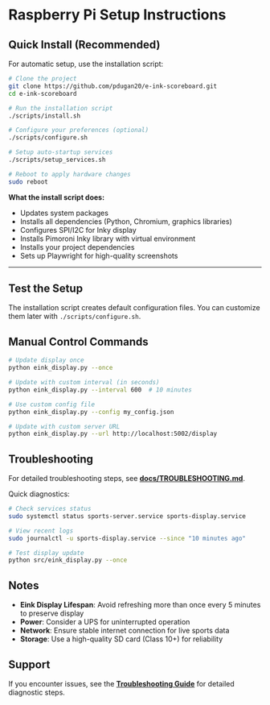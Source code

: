# Raspberry Pi Setup Instructions

## Quick Install (Recommended)

For automatic setup, use the installation script:

```bash
# Clone the project
git clone https://github.com/pdugan20/e-ink-scoreboard.git
cd e-ink-scoreboard

# Run the installation script
./scripts/install.sh

# Configure your preferences (optional)
./scripts/configure.sh

# Setup auto-startup services
./scripts/setup_services.sh

# Reboot to apply hardware changes
sudo reboot
```

**What the install script does:**

- Updates system packages
- Installs all dependencies (Python, Chromium, graphics libraries)
- Configures SPI/I2C for Inky display
- Installs Pimoroni Inky library with virtual environment
- Installs your project dependencies
- Sets up Playwright for high-quality screenshots

---

## Test the Setup

The installation script creates default configuration files. You can customize them later with `./scripts/configure.sh`.

## Manual Control Commands

```bash
# Update display once
python eink_display.py --once

# Update with custom interval (in seconds)
python eink_display.py --interval 600  # 10 minutes

# Use custom config file
python eink_display.py --config my_config.json

# Update with custom server URL
python eink_display.py --url http://localhost:5002/display
```

## Troubleshooting

For detailed troubleshooting steps, see **[docs/TROUBLESHOOTING.md](TROUBLESHOOTING.md)**.

Quick diagnostics:
```bash
# Check services status
sudo systemctl status sports-server.service sports-display.service

# View recent logs  
sudo journalctl -u sports-display.service --since "10 minutes ago"

# Test display update
python src/eink_display.py --once
```

## Notes

- **Eink Display Lifespan**: Avoid refreshing more than once every 5 minutes to preserve display
- **Power**: Consider a UPS for uninterrupted operation
- **Network**: Ensure stable internet connection for live sports data
- **Storage**: Use a high-quality SD card (Class 10+) for reliability

## Support

If you encounter issues, see the **[Troubleshooting Guide](TROUBLESHOOTING.md)** for detailed diagnostic steps.
